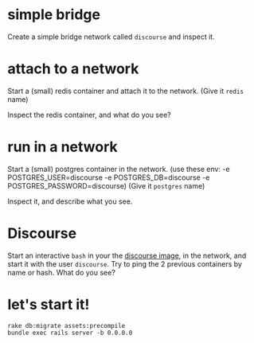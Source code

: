 # simple bridge

Create a simple bridge network called `discourse` and inspect it.

# attach to a network

Start a (small) redis container and attach it to the network.
(Give it `redis` name)

Inspect the redis container, and what do you see?

# run in a network

Start a (small) postgres container in the network.
(use these env: -e POSTGRES_USER=discourse -e POSTGRES_DB=discourse -e POSTGRES_PASSWORD=discourse)
(Give it `postgres` name)

Inspect it, and describe what you see.

# Discourse

Start an interactive `bash` in your the [discourse image](https://hub.docker.com/r/libresh/discourse/tags), in the network, and start it with the user `discourse`.
Try to ping the 2 previous containers by name or hash.
What do you see?

# let's start it!

```
rake db:migrate assets:precompile
bundle exec rails server -b 0.0.0.0
```